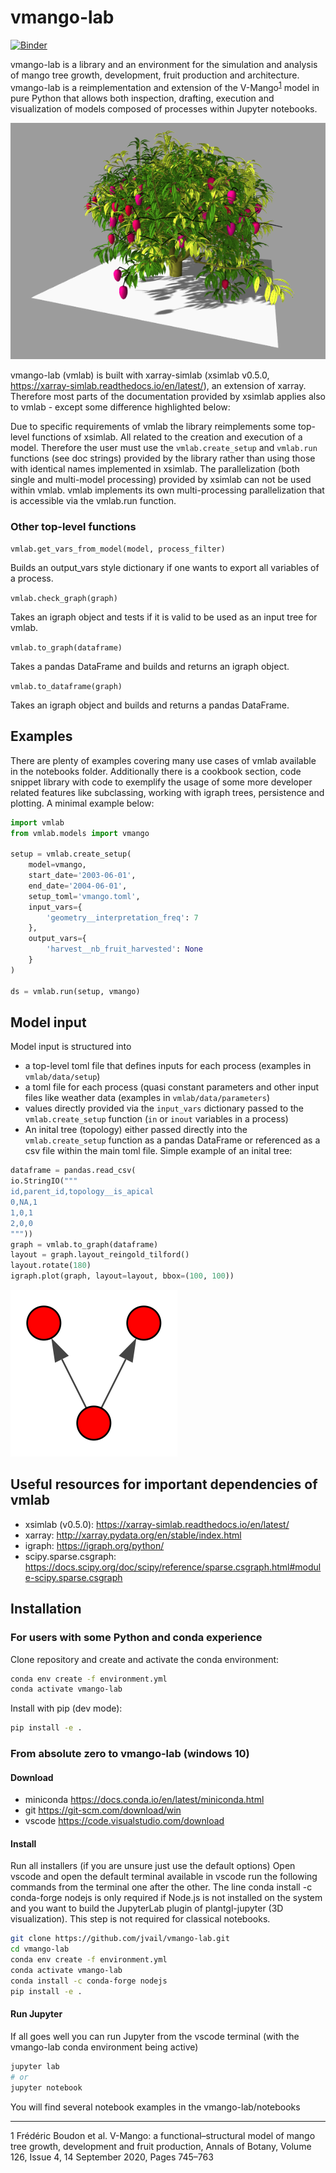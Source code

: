 # vmango-lab

[![Binder](https://mybinder.org/badge_logo.svg)](https://mybinder.org/v2/gh/jvail/vmango-lab/main?filepath=notebooks/vmango.ipynb)

vmango-lab is a library and an environment for the simulation and analysis of mango tree growth, development, fruit production and architecture. vmango-lab is a reimplementation and extension of the V-Mango<sup>[1](#Boudon_2020)</sup> model in pure Python that allows both inspection, drafting, execution and visualization of models composed of processes within Jupyter notebooks.

![Mango Tree](doc/img/mango-tree.png)

vmango-lab (vmlab) is built with xarray-simlab (xsimlab v0.5.0, https://xarray-simlab.readthedocs.io/en/latest/), an extension of xarray. Therefore most parts of the documentation provided by xsimlab applies also to vmlab  - except some difference highlighted below:

Due to specific requirements of vmlab the library reimplements some top-level functions of xsimlab. All related to the creation and execution of a model. Therefore the user must use the `vmlab.create_setup` and `vmlab.run` functions (see doc strings) provided by the library rather than using those with identical names implemented in xsimlab.
The parallelization (both single and multi-model processing) provided by xsimlab can not be used within vmlab. vmlab implements its own multi-processing parallelization that is accessible via the vmlab.run function.

### Other top-level functions

`vmlab.get_vars_from_model(model, process_filter)`

Builds an output_vars style dictionary if one wants to export all variables of a process.

`vmlab.check_graph(graph)`

Takes an igraph object and tests if it is valid to be used as an input tree for vmlab.

`vmlab.to_graph(dataframe)`

Takes a pandas DataFrame and builds and returns an igraph object.

`vmlab.to_dataframe(graph)`

Takes an igraph object and builds and returns a pandas DataFrame.

## Examples

There are plenty of examples covering many use cases of vmlab available in the notebooks folder. Additionally there is a cookbook section, code snippet library with code to exemplify the usage of some more developer related features like subclassing, working with igraph trees, persistence and plotting. A minimal example below:

```python
import vmlab
from vmlab.models import vmango

setup = vmlab.create_setup(
    model=vmango,
    start_date='2003-06-01',
    end_date='2004-06-01',
    setup_toml='vmango.toml',
    input_vars={
        'geometry__interpretation_freq': 7
    },
    output_vars={
        'harvest__nb_fruit_harvested': None
    }
)

ds = vmlab.run(setup, vmango)

```

## Model input

Model input is structured into
- a top-level toml file that defines inputs for each process (examples in `vmlab/data/setup`)
- a toml file for each process (quasi constant parameters and other input files like weather data (examples in `vmlab/data/parameters`)
- values directly provided via the `input_vars` dictionary passed to the `vmlab.create_setup` function (`in` or `inout` variables in a process)
- An inital tree (topology) either passed directly into the `vmlab.create_setup` function as a pandas DataFrame or referenced as a csv file within the main toml file. Simple example of an inital tree:

```python
dataframe = pandas.read_csv(
io.StringIO("""
id,parent_id,topology__is_apical
0,NA,1
1,0,1
2,0,0
"""))
graph = vmlab.to_graph(dataframe)
layout = graph.layout_reingold_tilford()
layout.rotate(180)
igraph.plot(graph, layout=layout, bbox=(100, 100))
```

![Mango Tree](doc/img/simple-tree-graph.svg)

## Useful resources for important dependencies of vmlab

- xsimlab (v0.5.0): https://xarray-simlab.readthedocs.io/en/latest/
- xarray: http://xarray.pydata.org/en/stable/index.html
- igraph: https://igraph.org/python/
- scipy.sparse.csgraph: https://docs.scipy.org/doc/scipy/reference/sparse.csgraph.html#module-scipy.sparse.csgraph

## Installation

### For users with some Python and conda experience

Clone repository and create and activate the conda environment:

```bash
conda env create -f environment.yml
conda activate vmango-lab
```

Install with pip (dev mode):

```bash
pip install -e .
```

### From absolute zero to vmango-lab (windows 10)

#### Download

- miniconda https://docs.conda.io/en/latest/miniconda.html
- git https://git-scm.com/download/win
- vscode https://code.visualstudio.com/download

#### Install

Run all installers (if you are unsure just use the default options)
Open vscode and open the default terminal available in vscode
run the following commands from the terminal one after the other. The line conda install -c conda-forge nodejs is only required if Node.js is not installed on the system and you want to build the JupyterLab plugin of plantgl-jupyter (3D visualization). This step is not required for classical notebooks.

```bash
git clone https://github.com/jvail/vmango-lab.git
cd vmango-lab
conda env create -f environment.yml
conda activate vmango-lab
conda install -c conda-forge nodejs
pip install -e .
```

#### Run Jupyter

If all goes well you can run Jupyter from the vscode terminal (with the vmango-lab conda environment being active)

```bash
jupyter lab
# or
jupyter notebook
```

You will find several notebook examples in the vmango-lab/notebooks

---
<a name="Boudon_2020">1</a> Frédéric Boudon et al. V-Mango: a functional–structural model of mango tree growth, development and fruit production, Annals of Botany, Volume 126, Issue 4, 14 September 2020, Pages 745–763
